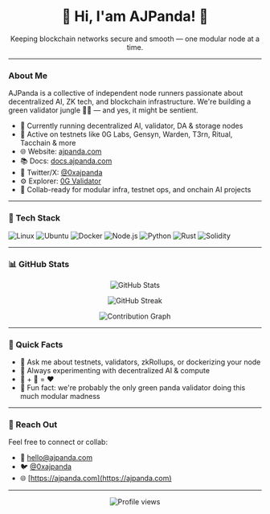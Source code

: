 <!-- Banner -->
<h1 align="center">👋 Hi, I'am AJPanda! 🐼</h1>
<p align="center">
  Keeping blockchain networks secure and smooth — one modular node at a time.
</p>

---

###  About Me

AJPanda is a collective of independent node runners passionate about decentralized AI, ZK tech, and blockchain infrastructure. We're building a green validator jungle 🐼🌱 — and yes, it might be sentient.

- 🔭 Currently running decentralized AI, validator, DA & storage nodes  
- 🧪 Active on testnets like 0G Labs, Gensyn, Warden, T3rn, Ritual, Tacchain & more  
- 🌐 Website: [ajpanda.com](https://www.ajpanda.com)  
- 📚 Docs: [docs.ajpanda.com](https://docs.ajpanda.com)  
- 🐤 Twitter/X: [@0xajpanda](https://twitter.com/0xajpanda)  
- ⚙️ Explorer: [0G Validator](https://0g.exploreme.pro/validators/0gvaloper1f8r094wg230yrzzgf95ux85lw7qgqqgug70s2f)  
- 🤝 Collab-ready for modular infra, testnet ops, and onchain AI projects  

---

### 🧰 Tech Stack

![Linux](https://img.shields.io/badge/Linux-%23007ACC.svg?style=flat&logo=linux&logoColor=white)
![Ubuntu](https://img.shields.io/badge/Ubuntu-E95420?style=flat&logo=ubuntu&logoColor=white)
![Docker](https://img.shields.io/badge/Docker-2496ED?style=flat&logo=docker&logoColor=white)
![Node.js](https://img.shields.io/badge/Node.js-43853D?style=flat&logo=node.js&logoColor=white)
![Python](https://img.shields.io/badge/Python-3776AB?style=flat&logo=python&logoColor=white)
![Rust](https://img.shields.io/badge/Rust-000000?style=flat&logo=rust&logoColor=white)
![Solidity](https://img.shields.io/badge/Solidity-%23363636.svg?style=flat&logo=solidity&logoColor=white)

---

### 📊 GitHub Stats

<p align="center">
  <img src="https://github-readme-stats.vercel.app/api?username=0xAJPanda&show_icons=true&theme=radical" alt="GitHub Stats" />
</p>

<p align="center">
  <img src="https://github-readme-streak-stats.herokuapp.com?user=0xAJPanda&theme=radical&hide_border=false" alt="GitHub Streak" />
</p>

<p align="center">
  <img src="https://github-profile-summary-cards.vercel.app/api/cards/profile-details?username=0xAJPanda&theme=radical" alt="Contribution Graph" />
</p>

---

### 💬 Quick Facts

- 🤖 Ask me about testnets, validators, zkRollups, or dockerizing your node  
- 🧪 Always experimenting with decentralized AI & compute  
- 🐼 + 🪿 = ❤️  
- 💚 Fun fact: we're probably the only green panda validator doing this much modular madness

---

### 📨 Reach Out

Feel free to connect or collab:

- 💌 [hello@ajpanda.com](mailto:hello@ajpanda.com)  
- 🐦 [@0xajpanda](https://twitter.com/0xajpanda)  
- 🌐 [https://ajpanda.com](https://ajpanda.com)

---

<p align="center">
  <img src="https://komarev.com/ghpvc/?username=0xAJPanda&color=green" alt="Profile views" />
</p>
